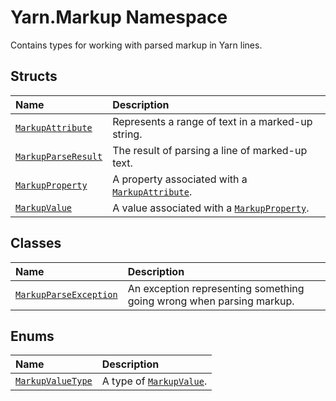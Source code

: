 # Yarn.Markup Namespace
Contains types for working with parsed markup in Yarn lines.
## Structs
|Name|Description|
|:---|:---|
|[`MarkupAttribute`](/api/csharp/yarn.markup/markupattribute.md)| Represents a range of text in a marked-up string. |
|[`MarkupParseResult`](/api/csharp/yarn.markup/markupparseresult.md)| The result of parsing a line of marked-up text. |
|[`MarkupProperty`](/api/csharp/yarn.markup/markupproperty.md)| A property associated with a [`MarkupAttribute`](/api/csharp/yarn.markup/markupattribute.md). |
|[`MarkupValue`](/api/csharp/yarn.markup/markupvalue.md)| A value associated with a [`MarkupProperty`](/api/csharp/yarn.markup/markupproperty.md). |
## Classes
|Name|Description|
|:---|:---|
|[`MarkupParseException`](/api/csharp/yarn.markup/markupparseexception.md)| An exception representing something going wrong when parsing markup. |
## Enums
|Name|Description|
|:---|:---|
|[`MarkupValueType`](/api/csharp/yarn.markup/markupvaluetype.md)| A type of [`MarkupValue`](/api/csharp/yarn.markup/markupvalue.md). |
